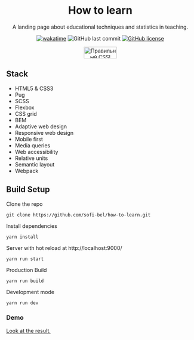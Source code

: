 <div align="center">
  <h1>How to learn</h1>
  <p>A landing page about educational techniques and statistics in teaching.</p>
<a href="https://wakatime.com/badge/user/29a8352f-15fa-421a-b8ff-a7adff87a0dc/project/9f1fe3d1-b18a-4869-883a-abeeb65d8f2a"><img src="https://wakatime.com/badge/user/29a8352f-15fa-421a-b8ff-a7adff87a0dc/project/9f1fe3d1-b18a-4869-883a-abeeb65d8f2a.svg?style=for-the-badge&logo=appveyor" alt="wakatime"></a>
<img alt="GitHub last commit" src="https://img.shields.io/github/last-commit/sofi-bel/how-to-learn?style=for-the-badge">
<a href="https://github.com/sofi-bel/how-to-learn/blob/main/LICENSE"><img alt="GitHub license" src="https://img.shields.io/github/license/sofi-bel/how-to-learn?style=for-the-badge"></a>
<p>
    <a href="https://jigsaw.w3.org/css-validator/check/referer">
        <img style="border:0;width:88px;height:31px"
            src="https://jigsaw.w3.org/css-validator/images/vcss-blue"
            alt="Правильный CSS!" />
    </a>
</p>
</div>

## Stack
* HTML5 & CSS3
* Pug
* SCSS
* Flexbox
* CSS grid
* BEM
* Adaptive web design
* Responsive web design
* Mobile first
* Media queries
* Web accessibility
* Relative units
* Semantic layout
* Webpack

## Build Setup
Clone the repo

```
git clone https://github.com/sofi-bel/how-to-learn.git
```
Install dependencies
```
yarn install
```
Server with hot reload at http://localhost:9000/
```
yarn run start
```
Production Build
```
yarn run build
```
Development mode
```
yarn run dev
```

### Demo

[Look at the result.](https://sofi-bel.github.io/how-to-learn/)




